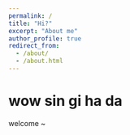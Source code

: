 ```yaml
---
permalink: /
title: "Hi?"
excerpt: "About me"
author_profile: true
redirect_from: 
  - /about/
  - /about.html
---
```


wow sin gi ha da
======
welcome ~
